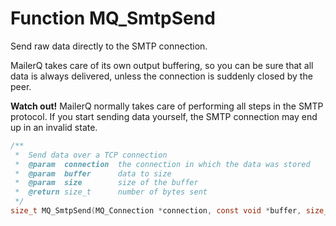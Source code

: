 # Function MQ_SmtpSend

Send raw data directly to the SMTP connection.

MailerQ takes care of its own output buffering, so you can be sure that all data is always delivered, unless the connection is suddenly closed by the peer.

**Watch out!** MailerQ normally takes care of performing all steps in the SMTP protocol. If you start sending data yourself, the SMTP connection may end up in an invalid state.

```c
/**
 *  Send data over a TCP connection
 *  @param  connection  the connection in which the data was stored
 *  @param  buffer      data to size
 *  @param  size        size of the buffer
 *  @return size_t      number of bytes sent
 */
size_t MQ_SmtpSend(MQ_Connection *connection, const void *buffer, size_t size);

```